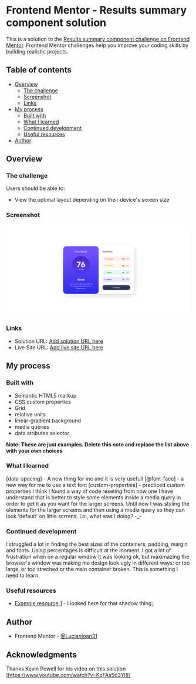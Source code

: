 # Frontend Mentor - Results summary component solution

This is a solution to the [Results summary component challenge on Frontend Mentor](https://www.frontendmentor.io/challenges/results-summary-component-CE_K6s0maV). Frontend Mentor challenges help you improve your coding skills by building realistic projects. 

## Table of contents

- [Overview](#overview)
  - [The challenge](#the-challenge)
  - [Screenshot](#screenshot)
  - [Links](#links)
- [My process](#my-process)
  - [Built with](#built-with)
  - [What I learned](#what-i-learned)
  - [Continued development](#continued-development)
  - [Useful resources](#useful-resources)
- [Author](#author)


## Overview

### The challenge

Users should be able to:

- View the optimal layout depending on their device's screen size

### Screenshot

![](./screenshot.png)


### Links

- Solution URL: [Add solution URL here](https://your-solution-url.com)
- Live Site URL: [Add live site URL here](https://your-live-site-url.com)

## My process

### Built with

- Semantic HTML5 markup
- CSS custom properties
- Grid
- relative units
- linear-gradient background
- media queries
- data atributes selector

**Note: These are just examples. Delete this note and replace the list above with your own choices**

### What I learned

[data-spacing] - A new thing for me and it is very usefull
[@font-face] - a new way for me to use a text font
[custom-properties] - practiced custom properties
I think I found a way of code reseting from now one
I have understand that is better to style some elements inside a media query in order to get it as you want for the larger screens. Until now I was styling the elements for the larger screens and then using a media query so they can look 'default' on little scrrens. Lol, what was I doing? -_-

### Continued development

I struggled a lot in finding the best sizes of the containers, padding, margin and fonts. Using percentages is difficult at the moment. I got a lot of frustration when on a regular window it was looking ok, but maximazing the browser's window was making me design look ugly in different ways: or too large, or too streched or the main container broken. This is something I need to learn. 

### Useful resources

- [Example resource 1](https://www.w3schools.com/cssref/css3_pr_box-shadow.php) - I looked here for that shadow thing;
## Author

- Frontend Mentor - [@LucianIoan31](https://www.frontendmentor.io/profile/LucianIoan31)


## Acknowledgments

Thanks Kevin Powell for his video on this solution [https://www.youtube.com/watch?v=KqFAs5d3Yl8]

